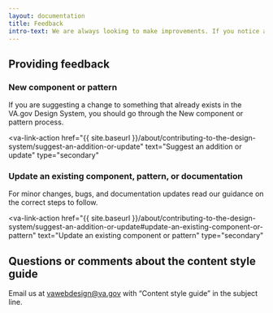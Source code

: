 ```yaml
---
layout: documentation
title: Feedback
intro-text: We are always looking to make improvements. If you notice anything on this site that is unclear or isn’t functioning in a way you expect, please contact us so we can make it better for you.
---
```


## Providing feedback

### New component or pattern

If you are suggesting a change to something that already exists in the VA.gov Design System, you should go through the New component or pattern process.

<va-link-action
  href="{{ site.baseurl }}/about/contributing-to-the-design-system/suggest-an-addition-or-update"
  text="Suggest an addition or update"
  type="secondary"
></va-link-action>

### Update an existing component, pattern, or documentation

For minor changes, bugs, and documentation updates read our guidance on the correct steps to follow.   

<va-link-action
  href="{{ site.baseurl }}/about/contributing-to-the-design-system/suggest-an-addition-or-update#update-an-existing-component-or-pattern"
  text="Update an existing component or pattern"
  type="secondary"
></va-link-action>

## Questions or comments about the content style guide

Email us at [vawebdesign@va.gov](mailto:vawebdesign@va.gov?subject=Content%20style%20guide) with “Content style guide” in the subject line.
